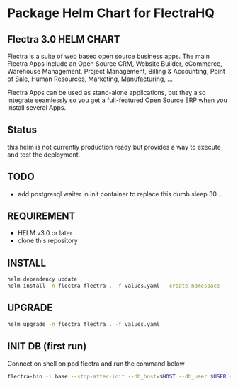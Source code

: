 # Package Helm Chart for FlectraHQ
## Flectra 3.0 HELM CHART
Flectra is a suite of web based open source business apps.
The main Flectra Apps include an Open Source CRM, Website Builder, eCommerce, Warehouse Management, Project Management, Billing & Accounting, Point of Sale, Human Resources, Marketing, Manufacturing, ...

Flectra Apps can be used as stand-alone applications, but they also integrate seamlessly so you get a full-featured Open Source ERP when you install several Apps.
## Status
this helm is not currently production ready but provides a way to execute and test the deployment.

## TODO
- add postgresql waiter in init container to replace this dumb sleep 30... 

## REQUIREMENT
- HELM v3.0 or later
- clone this repository

## INSTALL
```bash
helm dependency update
helm install -n flectra flectra . -f values.yaml --create-namespace
```
## UPGRADE
```bash
helm upgrade -n flectra flectra . -f values.yaml
```

## INIT DB (first run)
Connect on shell on pod flectra and run the command below
```bash
flectra-bin -i base --stop-after-init --db_host=$HOST --db_user $USER --db_password $PASSWORD --database $USER --without-demo=all
```
